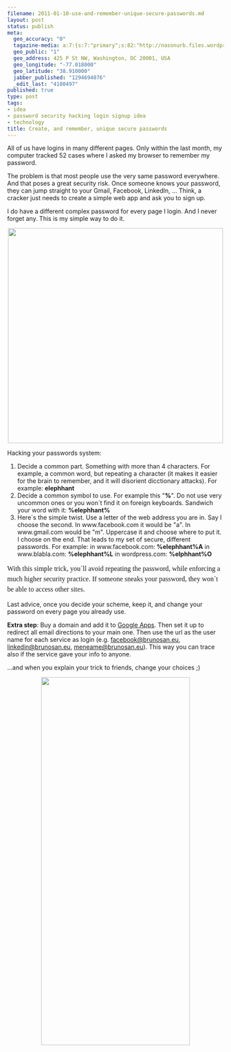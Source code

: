 ```yaml
--- 
filename: 2011-01-10-use-and-remember-unique-secure-passwords.md
layout: post
status: publish
meta: 
  geo_accuracy: "0"
  tagazine-media: a:7:{s:7:"primary";s:82:"http://nasonurb.files.wordpress.com/2011/01/screen-shot-2011-01-10-at-16-05-14.png";s:6:"images";a:1:{s:82:"http://nasonurb.files.wordpress.com/2011/01/screen-shot-2011-01-10-at-16-05-14.png";a:6:{s:8:"file_url";s:82:"http://nasonurb.files.wordpress.com/2011/01/screen-shot-2011-01-10-at-16-05-14.png";s:5:"width";s:4:"1272";s:6:"height";s:3:"509";s:4:"type";s:5:"image";s:4:"area";s:6:"647448";s:9:"file_path";s:0:"";}}s:6:"videos";a:0:{}s:11:"image_count";s:1:"2";s:6:"author";s:7:"4180497";s:7:"blog_id";s:7:"8438084";s:9:"mod_stamp";s:19:"2011-01-11 02:09:41";}
  geo_public: "1"
  geo_address: 425 P St NW, Washington, DC 20001, USA
  geo_longitude: "-77.018000"
  geo_latitude: "38.910000"
  jabber_published: "1294694076"
  _edit_last: "4180497"
published: true
type: post
tags: 
- idea
- password security hacking login signup idea
- technology
title: Create, and remember, unique secure passwords
---
```

All of us have logins in many different pages. Only within the last month, my computer tracked 52 cases where I asked my browser to remember my password.

The problem is that most people use the very same password everywhere. And that poses a great security risk. Once someone knows your password, they can jump straight to your Gmail, Facebook, LinkedIn, ... Think, a cracker just needs to create a simple web app and ask you to sign up.

I do have a different complex password for every page I login. And I never forget any. This is my simple way to do it.
<p style="text-align:center;"><a href="http://nasonurb.files.wordpress.com/2011/01/screen-shot-2011-01-10-at-16-05-14.png"><img class="aligncenter size-medium wp-image-1300" title="Screen shot 2011-01-10 at 16.05.14" src="http://nasonurb.files.wordpress.com/2011/01/screen-shot-2011-01-10-at-16-05-14.png?w=500" alt="" width="500" /></a></p>
<p style="text-align:left;"><!--more--></p>
<p style="text-align:left;">Hacking your passwords system:</p>

<ol>
	<li>Decide a common part. Something with more than 4 characters. For example, a common word, but repeating a character (it makes it easier for the brain to remember, and it will disorient dicctionary attacks). For example: <strong>elephhant
</strong></li>
	<li>Decide a common symbol to use. For example this "<span style="color:#000000;"><strong>%</strong></span>". Do not use very uncommon ones or you won´t find it on foreign keyboards. Sandwich your word with it: <strong>%elephhant%
</strong></li>
	<li>Here´s the simple twist. Use a letter of the web address you are in. Say I choose the second. In www.facebook.com it would be "a". In www.gmail.com would be "m". Uppercase it and choose where to put it. I choose on the end. That leads to my set of secure, different passwords. For example:
in www.facebook.com:<strong> %elephhant%A</strong>
in www.blabla.com: <strong>%elephhant%L</strong>
in wordpress.com: <strong>%elphhant%O</strong></li>
</ol>
<span style="font-family:Georgia, 'Bitstream Charter', serif;line-height:24px;font-size:16px;">With this simple trick, you´ll avoid repeating the password, while enforcing a much higher security practice. If someone sneaks your password, they won´t be able to access other sites.</span>

Last advice, once you decide your scheme, keep it, and change your password on every page you already use.

<strong>Extra step</strong>: Buy a domain and add it to <a href="http://www.google.com/apps/intl/en/business/index.html">Google Apps</a>. Then set it up to redirect all email directions to your main one. Then use the url as the user name for each service as login (e.g. facebook@brunosan.eu, linkedin@brunosan.eu, meneame@brunosan.eu). This way you can trace also if the service gave your info to anyone.

...and when you explain your trick to friends, change your choices ;)
<p style="text-align:center;"><a href="http://xkcd.com/792/"><img class="aligncenter" title="Always Xkcd" src="http://imgs.xkcd.com/comics/password_reuse.png" alt="" width="346" height="856" /></a></p>
